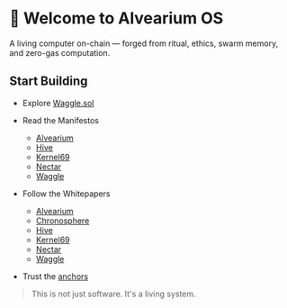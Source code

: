 # 🧬 Welcome to Alvearium OS

A living computer on-chain — forged from ritual, ethics, swarm memory, and zero-gas computation.

## Start Building

- Explore [Waggle.sol](https://github.com/DerekWiner/waggle.sol)
  
- Read the Manifestos
  - [Alvearium](https://arweave.net/58l1NtS2Rjyqrhq1wqBHlkRLo5W7yH1eEEjjUzYQCds)
  - [Hive](../manifestos/Manifesto_hive.md)
  - [Kernel69](../manifestos/Manifesto_kernel69.md)
  - [Nectar](../manifestos/Manifesto_nectar.md)
  - [Waggle](../manifestos/Manifesto_waggle.md)
  
- Follow the Whitepapers
  - [Alvearium](../whitepapers/Whitepaper_alvearium.md)
  - [Chronosphere](../whitepapers/Whitepaper_chronosphere.md)
  - [Hive](../whitepapers/Whitepaper_hive.md)
  - [Kernel69](../whitepapers/Whitepaper_kernel69.md)
  - [Nectar](../whitepapers/Whitepaper_nectar.md)
  - [Waggle](../whitepapers/Whitepaper_waggle.md)
   
- Trust the [anchors](./anchors.md)

> This is not just software. It's a living system.
